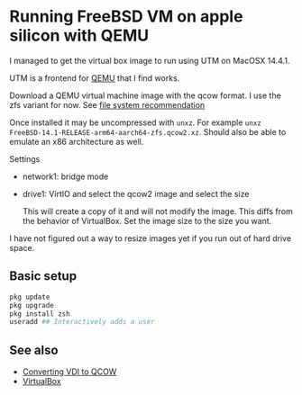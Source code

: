 # Running FreeBSD VM on apple silicon with QEMU

I managed to get the virtual box image to run using UTM on MacOSX 14.4.1.

UTM is a frontend for [QEMU](../574) that I find works.

Download a QEMU virtual machine image with the qcow format. I use the zfs variant for now. See [file system recommendation](../575)

Once installed it may be uncompressed with `unxz`. For example `unxz FreeBSD-14.1-RELEASE-arm64-aarch64-zfs.qcow2.xz`. Should also be able to emulate an x86 architecture as well.

Settings

- network1: bridge mode
- drive1: VirtIO and select the qcow2 image and select the size

  This will create a copy of it and will not modify the image. This diffs from the behavior of VirtualBox. Set the image size to the size you want.

I have not figured out a way to resize images yet if you run out of hard drive space.

## Basic setup

```bash
pkg update
pkg upgrade
pkg install zsh
useradd ## Interactively adds a user
```

## See also

- [Converting VDI to QCOW](../577)
- [VirtualBox](../576)